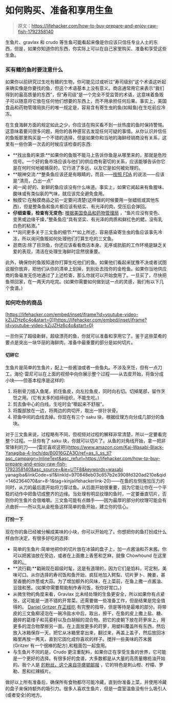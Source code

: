 # 如何购买、准备和享用生鱼

> 原文：<https://lifehacker.com/how-to-buy-prepare-and-enjoy-raw-fish-1792358140>

生鱼片、gravlax 和 crudo 等生鱼可能看起来像是你应该只信任专业人士的东西，但是，如果你知道你的东西，你实际上可以在自己家里购买、准备和享受这些生鱼。



### 买有鳍的鱼时要注意什么

如果你以前研究过生吃有鳍的生物，你可能见过或听过“寿司级别”这个术语这听起来确实像是你要找的鱼，但这个术语基本上没有意义。商店通常用它来表示“我们得到的最高质量的东西”，但“寿司级”是一个完全不受监管的术语，这意味着鱼贩子可以随意将它放在任何他们想要的东西上，而不用承担任何后果。事实上，美国食品和药物管理局执行的唯一规定是，容易含有寄生虫的鱼(如鲑鱼)在生吃前应冷冻。

在生食海鲜方面的规定如此之少，你应该在购买看不到一丝热度的鱼时保持警惕。这意味着要问很多问题，用你的各种感官去发现任何可疑的事情。从你认识并信任的鱼贩那里购买是一个不错的选择，但是如果你和当地的海鲜经销商没有关系，这里有一些你第一次去的时候应该检查的东西:

*   **找出鱼的来源:**如果你的鱼贩不能马上告诉你鱼是从哪里来的，那就是危险信号。一个好的鱼市场应该与他们的供应商有密切的关系，应该能够告诉你它是在何时何地被捕获的，它行进了多远，以及它是如何被处理的。
*   **眼神交流:**整条鱼应该还是有眼睛的，而且——[按照 FDA](http://www.fda.gov/food/resourcesforyou/consumers/ucm077331.htm) 的说法——应该是“清亮，凸出一点”
*   闻一闻:好的、新鲜的鱼应该没有什么味道。事实上，如果它闻起来有鱼腥味、酸味或有类似氨的气味，就应该完全避免食用。
*   触摸它:在触摸商品之前一定要问清楚(这样做的时候要用一张蜡纸或其他东西)，但是整条鱼和鱼片都应该有结实、有光泽的肉，受压后会弹回。
*   **仔细查看，检查有无变色:** [根据美国食品和药物管理局](http://www.fda.gov/food/resourcesforyou/consumers/ucm077331.htm) ，“鱼片应没有变色、变黑或边缘干燥，”整条鱼应“具有坚实、有光泽的肉质和鲜红色的鳃，没有乳白色的粘液。”
*   **询问更多关于三文鱼的细节:**如上所述，容易感染寄生虫的鱼应该事先冷冻，所以询问鱼贩如何处理他们打算生吃的三文鱼。
*   逛商店:除了目测鱼，你还应该看看商店本身。无序或肮脏的工作环境是缺乏关爱的表现，清洁在处理生海鲜时显然很重要。

此外，确保你的鱼贩知道你打算生吃他们的鱼。如果他们看起来犹豫不决或者试图说服你放弃，把他们从你的清单上划掉，到别处去找你的金枪鱼。如果你当地供应商的鱼毫发无伤地通过了上述检查，那么你就可以开始食用了。一旦买了，尽快把鱼带回家，在一两天内吃完。(如果你需要如何做到这一点的灵感，我们有以下几个食谱。)

### 如何吃你的商品

 [https://lifehacker.com/embed/inset/iframe?id=youtube-video-kZjJZHz6c4o&start=0](https://lifehacker.com/embed/inset/iframe?id=youtube-video-kZjJZHz6c4o&start=0) 

一旦你买了超级新鲜，超级漂亮的鱼，你就可以准备和享用它了。鉴于这些菜肴的要点是突出一块华丽的海鲜肉，准备中最重要的部分是如何切片。

#### 切碎它

生鱼片是简单的生鱼片，配上一些酱油或者一些鱼丸。不涉及烹饪，但有一点刀工。海伦·雷尼可以在上面的视频中向你展示整个过程——从去皮开始，将鱼分成小块——但基本程序是这样的:

1.  将剔骨刀插入鱼尾，抓住鱼皮，向左拉鱼皮，同时向右切。切掉尾部，留作烹饪之用。(它有太多的结缔组织，不能生吃。)
2.  剪去鱼中心的白线，生吃时会“嚼起来不舒服”。
3.  将腹部放在一边，将两边的肉切开，取出一排针状骨。
4.  把鱼中间的血线去掉。你现在有三个 saku 块，根据纹理方向分成几部分的鱼块。

对于三文鱼来说，过程略有不同，但视频对过程的解释非常清楚，所以一定要看完整个过程。一旦你有了 saku 块，你就可以切片了。从鱼的对角线开始，拿一把非常锋利的刀——[雷尼喜欢这把](https://www.amazon.com/Kai-Wasabi-Black-Yanagiba-4-Inch/dp/B0016GZA3O/ref=as_li_ss_tl?asc_campaign=InlineText&asc_refurl=https://lifehacker.com/how-to-buy-prepare-and-enjoy-raw-fish-1792358140&asc_source=&ie=UTF8&keywords=wasabi yanagiba&linkCode=sl1&linkId=970848eb03c657b2e3908fd320ad210e&qid=1462364070&sr=8-1&tag=kinjalifehackerlink-20)——在鱼的左侧施加压力的同时，从刀的最后面开始将刀穿过鱼。从后面开始很重要，因为它能让你在一个平稳的动作中把鱼切成整齐的边缘。当处理有明显纹理的鱼时，一定要垂直切片，否则你的生鱼片会很难嚼。三文鱼可能有点棘手——因为最厚的部分的纹理可能会有点曲折——所以先从金枪鱼这样简单的鱼开始，建立你的信心。

#### 打扮一下

现在你的鱼已经被分解成美味的小块，你可以开始吃了。你想把你的鱼打扮成什么样由你决定，有很多好吃的选择:

*   简单的生鱼片:简单地把你的切片放在冰镇的盘子上，加一点酱油和芥末酱。你可以把酱油放在旁边，或者在上面撒上香葱和芝麻，就像 Chowhound 在这里做的[。](https://www.chowhound.com/recipes/sashimi-with-soy-sauce-sesame-seeds-and-chives-10982)
*   **流行戳:**戳碗现在超级时髦，这是有道理的，因为它们是馅料，可定制，美味可口。从你选择的寿司饭和鱼开始，疯狂地加入鳄梨、切片萝卜、腌姜，甚至香脆的炸葱或大蒜。为了增加额外的风味，在上菜前，在鱼上撒一点酱油、豆豉和葱。(如果你需要帮助制作寿司饭，祝你好胃口。)
*   从微生物的角度来看，Gravlax 比未经处理的生鱼更安全，所以如果你有点紧张，这可能是一道不错的开胃菜。还需要做一些准备工作，但是结果是完全值得的。 [Daniel Gritzer 在正经吃](http://www.seriouseats.com/2015/04/how-to-make-gravlax-cured-salmon.html) 有完整的指导，但是等待是最难的部分。将带皮的三文鱼柳浸泡在一碗冷盐水中后，取出，擦干，在鱼的皮上撒上盐、糖、磨碎的葛缕子和芫荽籽以及白胡椒的混合物。把它的皮朝下放在莳萝床上，用更多的混合物摩擦另一面。在上面放更多的莳萝，用塑料覆盖所有东西，然后放入冰箱保存一天。把它从冰箱里拿出来，翻过来，再盖上盖子，然后放回冰箱里再放一两天，直到它固化成你喜欢的样子。搅拌一些美味的芥末酱(Gritzer 有一个很棒的配方),和粗面包一起食用。
*   与生鱼片不同的是，Crudo 更注重配料，如果你正在享受生鱼的世界，它可能是一个更好的选择。有很多好的食谱，大多数都是从大量的高质量橄榄油开始的。我个人是 [的粉丝，这个来自华盛顿邮报](https://www.washingtonpost.com/recipes/tuna-crudo-with-lemon-vinaigrette/12865/?utm_term=.ac26ad2a9c98) ，它的特色是刺山柑、柠檬、罗勒、葱和红辣椒片。

做好以上所有准备后，确保所有食物都尽可能冷藏，直到你准备上菜，并使用冷藏的盘子来保持额外的吸引力。很多人喜欢生鱼片，但是一盘室温鱼没有什么吸引人(或者安全)的地方。